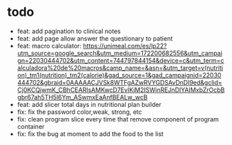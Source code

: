 # todo
- feat: add pagination to clinical notes 
- feat: add page allow answer the questionary to patient 
- feat: macro calculator: https://unimeal.com/es/lp22?utm_source=google_search&utm_medium=172200682556&utm_campaign=22030444702&utm_content=744797844154&device=c&utm_term=calculadora%20de%20macros&camp_name=&asn=&utm_target=v(nutrition)_tm1(nutrition)_tm2(calorie)&gad_source=1&gad_campaignid=22030444702&gbraid=0AAAAACJVSk8WTFgAZwRVYGDSAvDnDI9ed&gclid=Cj0KCQjwmK_CBhCEARIsAMKwcD7EvIKjM2ISWjnREJnDIYAIMxbZrOcbBgbr67ah5TH5l6Ym_ASwmxEaAnfBEALw_wcB
- feat: add slicer total days in nutritional plan builder
- fix: fix the password color,weak, strong, etc
- fix: clean program slice every time that remove component of program container
- fix: fix the bug at moment to add the food to the list
